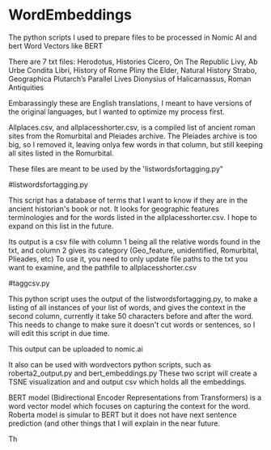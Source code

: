 # WordEmbeddings
The python scripts I used to prepare files to be processed in Nomic AI and bert Word Vectors like BERT


There are 7 txt files:
Herodotus, Histories
Cicero, On The Republic
Livy, Ab Urbe Condita Libri, History of Rome
Pliny the Elder, Natural History
Strabo, Geographica 
Plutarch’s Parallel Lives
Dionysius of Halicarnassus, Roman Antiquities

Embarassingly these are English translations, I meant to have versions of the original languages, but I wanted to optimize my process first.

Allplaces.csv, and allplacesshorter.csv, is a compiled list of ancient roman sites from the Romurbital and Pleiades archive.  The Pleiades archive is too big, so I removed it, leaving onlya few words in that column, but still keeping all sites listed in the Romurbital.

These files are meant to be used by the 'listwordsfortagging.py"

#listwordsfortagging.py

This script has a database of terms that I want to know if they are in the ancient historian's book or not. It looks for geographic features terminologies and for the words listed in the allplacesshorter.csv.  I hope to expand on this list in the future.

Its output is a csv file with column 1 being all the relative words found in the txt, and column 2 gives its category (Geo_feature, unidentified, Romurbital, Plieades, etc)
To use it, you need to only update file paths to the txt you want to examine, and the pathfile to allplacesshorter.csv

#taggcsv.py

This python script uses the output of the listwordsfortagging.py, to make a listing of all instances of your list of words, and gives the context in the second column, currently it take 50 characters before and after the word.  This needs to change to make sure it doesn't cut words or sentences, so I will edit this script in due time.

This output can be uploaded to nomic.ai

It also can be used with wordvectors python scripts, such as roberta2_output.py and bert_embeddings.py
These two script will create a TSNE visualization and and output csv which holds all the embeddings.

BERT model (Bidirectional Encoder Representations from Transformers) is a word vector model which focuses on capturing the context for the word.
Roberta model is simular to BERT but it does not have next sentence prediction (and other things that I will explain in the near future.

Th
